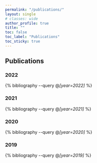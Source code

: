 ```yaml
---
permalink: "/publications/"
layout: single
# classes: wide
author_profile: true
title: ""
toc: false
toc_label: "Publications"
toc_sticky: true
---
```


<!-- See also https://github.com/inukshuk/jekyll-scholar to customize your references -->


<!-- Publications-->
## Publications
### 2022
  {% bibliography --query @*[year=2022]* %}

### 2021
  {% bibliography --query @*[year=2021]* %}

### 2020
  {% bibliography --query @*[year=2020]* %}

### 2019
  {% bibliography --query @*[year=2019]* %}
